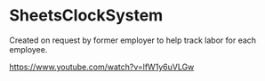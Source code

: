 # SheetsClockSystem

Created on request by former employer to help track labor for each employee. 

https://www.youtube.com/watch?v=lfW1y6uVLGw
